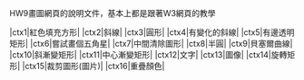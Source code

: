 HW9畫圖網頁的說明文件，基本上都是跟著W3網頁的教學


|ctx1|紅色填充方形|
|ctx2|斜線|
|ctx3|圓形|
|ctx4|有變化的斜線|
|ctx5|有邊透明矩形|
|ctx6|嘗試畫個五角星|
|ctx7|中間清除圖形|
|ctx8|半圓|
|ctx9|貝塞爾曲線|
|ctx10|斜漸變矩形|
|ctx11|中心漸變矩形|
|ctx12|文字|
|ctx13|圖像|
|ctx14|旋轉矩形|
|ctx15|裁剪圖形(圖片)|
|ctx16|重疊顏色|